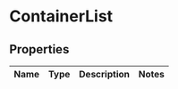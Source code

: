 # ContainerList

## Properties
Name | Type | Description | Notes
------------ | ------------- | ------------- | -------------
